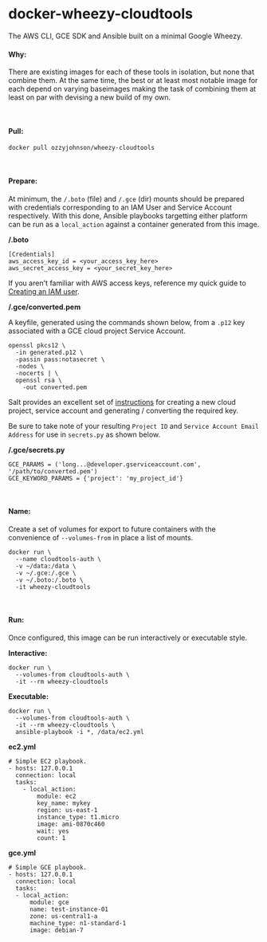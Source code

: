 docker-wheezy-cloudtools
========================

The AWS CLI, GCE SDK and Ansible built on a minimal Google Wheezy.

#### Why:

There are existing images for each of these tools in isolation, but none that combine them. At the same time, the best or at least most notable image for each depend on varying baseimages making the task of combining them at least on par with devising a new build of my own.

<br>

#### Pull:

```docker pull ozzyjohnson/wheezy-cloudtools```

<br>

#### Prepare:

At minimum, the ```/.boto``` (file) and ```/.gce``` (dir) mounts should be prepared with credentials corresponding to an IAM User and Service Account respectively. With this done, Ansible playbooks targetting either platform can be run as a ```local_action``` against a container generated from this image.

**/.boto**

	[Credentials]
	aws_access_key_id = <your_access_key_here>
	aws_secret_access_key = <your_secret_key_here>

If you aren't familiar with AWS access keys, reference my quick guide to [Creating an IAM user](http://ozzyjohnson.github.io/aws10/#Creating-an-IAM-User).

**/.gce/converted.pem**

A keyfile, generated using the commands shown below, from a ```.p12``` key associated with a GCE cloud project Service Account. 

	openssl pkcs12 \
	  -in generated.p12 \
	  -passin pass:notasecret \
	  -nodes \
	  -nocerts | \
	  openssl rsa \
	    -out converted.pem

Salt provides an excellent set of [instructions](http://docs.saltstack.com/en/latest/topics/cloud/gce.html#google-compute-engine-setup) for creating a new cloud project, service account and generating / converting the required key. 

Be sure to take note of your resulting ```Project ID``` and ```Service Account Email Address``` for use in ```secrets.py``` as shown below.

**/.gce/secrets.py**

	GCE_PARAMS = ('long...@developer.gserviceaccount.com', '/path/to/converted.pem')
	GCE_KEYWORD_PARAMS = {'project': 'my_project_id'}

<br>

#### Name:

Create a set of volumes for export to future containers with the convenience of ```--volumes-from``` in place a list of mounts. 

	docker run \
	  --name cloudtools-auth \
	  -v ~/data:/data \
	  -v ~/.gce:/.gce \
	  -v ~/.boto:/.boto \
	  -it wheezy-cloudtools

<br>

#### Run:

Once configured, this image can be run interactively or executable style.

**Interactive:**

 	docker run \
	  --volumes-from cloudtools-auth \
	  -it --rm wheezy-cloudtools 

**Executable:**

	docker run \
	  --volumes-from cloudtools-auth \
	  -it --rm wheezy-cloudtools \
	  ansible-playbook -i *, /data/ec2.yml

**ec2.yml**

	# Simple EC2 playbook.
	- hosts: 127.0.0.1
	  connection: local
	  tasks:
	    - local_action:
	        module: ec2
	        key_name: mykey
	        region: us-east-1
	        instance_type: t1.micro
	        image: ami-0870c460
	        wait: yes
	        count: 1

**gce.yml**

	# Simple GCE playbook.
	- hosts: 127.0.0.1
	  connection: local
	  tasks:
	  - local_action:
	      module: gce
	      name: test-instance-01
	      zone: us-central1-a
	      machine_type: n1-standard-1
	      image: debian-7
